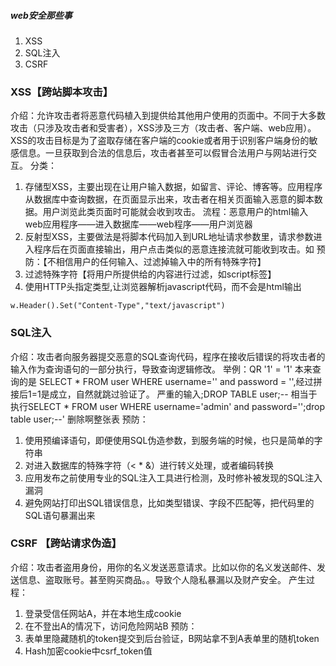 ##### web安全那些事
1. XSS
2. SQL注入
3. CSRF

### XSS【跨站脚本攻击】
介绍：允许攻击者将恶意代码植入到提供给其他用户使用的页面中。不同于大多数攻击（只涉及攻击者和受害者），XSS涉及三方（攻击者、客户端、web应用）。XSS的攻击目标是为了盗取存储在客户端的cookie或者用于识别客户端身份的敏感信息。一旦获取到合法的信息后，攻击者甚至可以假冒合法用户与网站进行交互。
分类：
1. 存储型XSS，主要出现在让用户输入数据，如留言、评论、博客等。应用程序从数据库中查询数据，在页面显示出来，攻击者在相关页面输入恶意的脚本数据。用户浏览此类页面时可能就会收到攻击。
流程：恶意用户的html输入web应用程序——进入数据库——web程序——用户浏览器
2. 反射型XSS，主要做法是将脚本代码加入到URL地址请求参数里，请求参数进入程序后在页面直接输出，用户点击类似的恶意连接流就可能收到攻击。如<script>alert(document.cookie)</script>
预防：【不相信用户的任何输入、过滤掉输入中的所有特殊字符】
1. 过滤特殊字符【将用户所提供给的内容进行过滤，如script标签】
2. 使用HTTP头指定类型,让浏览器解析javascript代码，而不会是html输出
```
w.Header().Set("Content-Type","text/javascript")
```

### SQL注入
介绍：攻击者向服务器提交恶意的SQL查询代码，程序在接收后错误的将攻击者的输入作为查询语句的一部分执行，导致查询逻辑修改。
举例：QR  '1' = '1'
本来查询的是 SELECT * FROM user WHERE username='' and password = '',经过拼接后1=1是成立，自然就跳过验证了。
严重的输入;DROP TABLE user;--
相当于执行SELECT * FROM user WHERE username='admin' and password='';drop table user;--' 删除啊整张表
预防：
1. 使用预编译语句，即便使用SQL伪造参数，到服务端的时候，也只是简单的字符串
2. 对进入数据库的特殊字符（< * &）进行转义处理，或者编码转换
3. 应用发布之前使用专业的SQL注入工具进行检测，及时修补被发现的SQL注入漏洞
4. 避免网站打印出SQL错误信息，比如类型错误、字段不匹配等，把代码里的SQL语句暴漏出来


### CSRF 【跨站请求伪造】
介绍：攻击者盗用身份，用你的名义发送恶意请求。比如以你的名义发送邮件、发送信息、盗取账号。甚至购买商品。。导致个人隐私暴漏以及财产安全。
产生过程：
1. 登录受信任网站A，并在本地生成cookie
2. 在不登出A的情况下，访问危险网站B
预防：
1. 表单里隐藏随机的token提交到后台验证，B网站拿不到A表单里的随机token
2. Hash加密cookie中csrf_token值